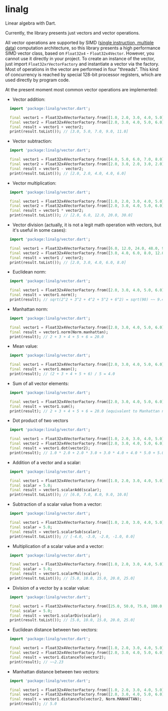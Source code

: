# linalg

Linear algebra with Dart.

Currently, the library presents just vectors and vector operations.

All vector operations are supported by SIMD ([single instruction, multiple data](https://en.wikipedia.org/wiki/SIMD)) 
computation architecture, so this library presents a high performance SIMD vector class, based on `Float32x4` - `Float32x4Vector`. 
However, you cannot use it directly in your project. To create an instance of the vector, just import `Float32xrVectorFactory` 
and instantiate a vector via the factory. Most of operations in the vector are performed in four "threads". This kind 
of concurrency is reached by special 128-bit processor registers, which are used directly by program code.  

At the present moment most common vector operations are implemented:

- Vector addition:
````Dart
  import 'package:linalg/vector.dart';

  final vector1 = Float32x4VectorFactory.from([1.0, 2.0, 3.0, 4.0, 5.0]);
  final vector2 = Float32x4VectorFactory.from([2.0, 3.0, 4.0, 5.0, 6.0]);
  final result = vector1 + vector2;
  print(result.toList()); // [3.0, 5.0, 7.0, 9.0, 11.0]
````

- Vector subtraction:
````Dart
  import 'package:linalg/vector.dart';

  final vector1 = Float32x4VectorFactory.from([4.0, 5.0, 6.0, 7.0, 8.0]);
  final vector2 = Float32x4VectorFactory.from([2.0, 3.0, 2.0, 3.0, 2.0]);
  final result = vector1 - vector2;
  print(result.toList()); // [2.0, 2.0, 4.0, 4.0, 6.0]
````

- Vector multiplication:
````Dart
  import 'package:linalg/vector.dart';

  final vector1 = Float32x4VectorFactory.from([1.0, 2.0, 3.0, 4.0, 5.0]);
  final vector2 = Float32x4VectorFactory.from([2.0, 3.0, 4.0, 5.0, 6.0]);
  final result = vector1 * vector2;
  print(result.toList()); // [2.0, 6.0, 12.0, 20.0, 30.0]
````

- Vector division (actually, it is not a legit math operation with vectors, but it's useful in some cases):
````Dart
  import 'package:linalg/vector.dart';

  final vector1 = Float32x4VectorFactory.from([6.0, 12.0, 24.0, 48.0, 96.0]);
  final vector2 = Float32x4VectorFactory.from([3.0, 4.0, 6.0, 8.0, 12.0]);
  final result = vector1 / vector2;
  print(result.toList()); // [2.0, 3.0, 4.0, 6.0, 8.0]
````

- Euclidean norm:
````Dart
  import 'package:linalg/vector.dart';

  final vector1 = Float32x4VectorFactory.from([2.0, 3.0, 4.0, 5.0, 6.0]);
  final result = vector1.norm();
  print(result); // sqrt(2^2 + 3^2 + 4^2 + 5^2 + 6^2) = sqrt(90) ~~ 9.48
````

- Manhattan norm:
````Dart
  import 'package:linalg/vector.dart';

  final vector1 = Float32x4VectorFactory.from([2.0, 3.0, 4.0, 5.0, 6.0]);
  final result = vector1.norm(Norm.manhattan);
  print(result); // 2 + 3 + 4 + 5 + 6 = 20.0
````

- Mean value:
````Dart
  import 'package:linalg/vector.dart';

  final vector1 = Float32x4VectorFactory.from([2.0, 3.0, 4.0, 5.0, 6.0]);
  final result = vector1.mean();
  print(result); // (2 + 3 + 4 + 5 + 6) / 5 = 4.0
````

- Sum of all vector elements:
````Dart
  import 'package:linalg/vector.dart';

  final vector1 = Float32x4VectorFactory.from([2.0, 3.0, 4.0, 5.0, 6.0]);
  final result = vector1.sum();
  print(result); // 2 + 3 + 4 + 5 + 6 = 20.0 (equivalent to Manhattan norm)
````

- Dot product of two vectors
````Dart
  import 'package:linalg/vector.dart';

  final vector1 = Float32x4VectorFactory.from([1.0, 2.0, 3.0, 4.0, 5.0]);
  final vector2 = Float32x4VectorFactory.from([2.0, 3.0, 4.0, 5.0, 6.0]);
  final result = vector1.dot(vector2);
  print(result); // 1.0 * 2.0 + 2.0 * 3.0 + 3.0 * 4.0 + 4.0 * 5.0 + 5.0 * 6.0 = 70.0
````

- Addition of a vector and a scalar:
````Dart
  import 'package:linalg/vector.dart';

  final vector1 = Float32x4VectorFactory.from([1.0, 2.0, 3.0, 4.0, 5.0]);
  final scalar = 5.0;
  final result = vector1.scalarAdd(scalar);
  print(result.toList()); // [6.0, 7.0, 8.0, 9.0, 10.0]
````

- Subtraction of a scalar value from a vector:
````Dart
  import 'package:linalg/vector.dart';

  final vector1 = Float32x4VectorFactory.from([1.0, 2.0, 3.0, 4.0, 5.0]);
  final scalar = 5.0;
  final result = vector1.scalarSub(scalar);
  print(result.toList()); // [-4.0, -3.0, -2.0, -1.0, 0.0]
````

- Multiplication of a scalar value and a vector:
````Dart
  import 'package:linalg/vector.dart';

  final vector1 = Float32x4VectorFactory.from([1.0, 2.0, 3.0, 4.0, 5.0]);
  final scalar = 5.0;
  final result = vector1.scalarMul(scalar);
  print(result.toList()); // [5.0, 10.0, 15.0, 20.0, 25.0]
````

- Division of a vector by a scalar value:
````Dart
  import 'package:linalg/vector.dart';

  final vector1 = Float32x4VectorFactory.from([25.0, 50.0, 75.0, 100.0, 125.0]);
  final scalar = 5.0;
  final result = vector1.scalarDiv(scalar);
  print(result.toList()); // [5.0, 10.0, 15.0, 20.0, 25.0]
````

- Euclidean distance between two vectors:
````Dart
  import 'package:linalg/vector.dart';

  final vector1 = Float32x4VectorFactory.from([1.0, 2.0, 3.0, 4.0, 5.0]);
  final vector2 = Float32x4VectorFactory.from([2.0, 3.0, 4.0, 5.0, 6.0]);
  final result = vector1.distanceTo(vector2);
  print(result); // ~~2.23
````

- Manhattan distance between two vectors:
````Dart
  import 'package:linalg/vector.dart';

  final vector1 = Float32x4VectorFactory.from([1.0, 2.0, 3.0, 4.0, 5.0]);
  final vector2 = Float32x4VectorFactory.from([2.0, 3.0, 4.0, 5.0, 6.0]);
  final result = vector1.distanceTo(vector2, Norm.MANHATTAN);
  print(result); // 5.0
````
